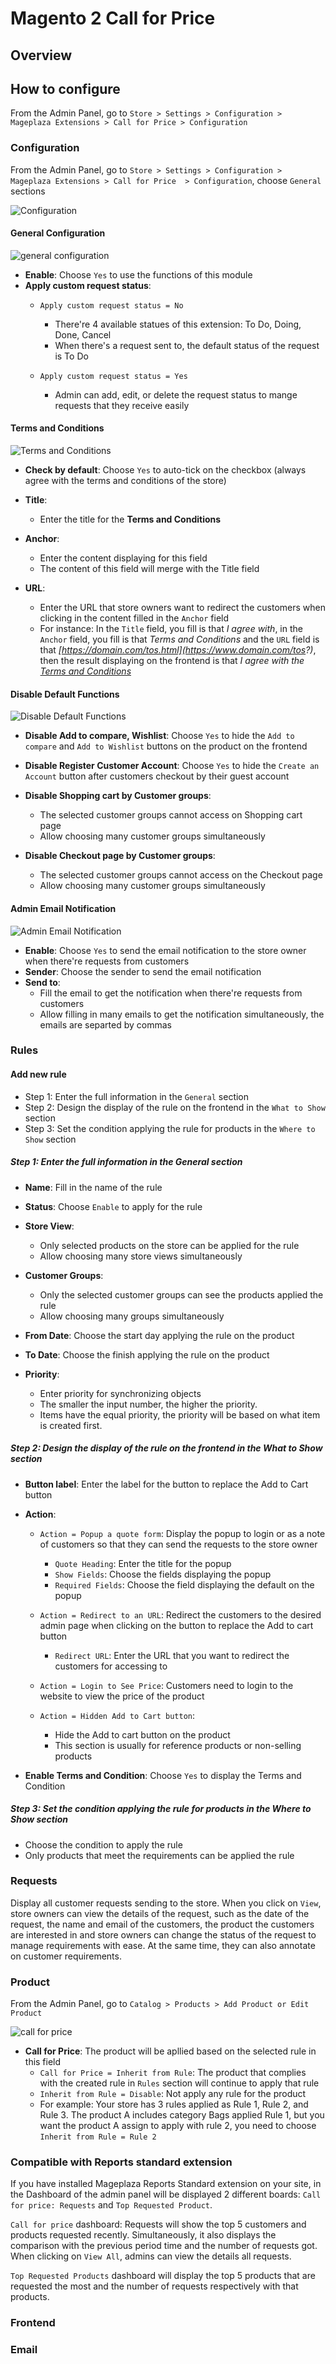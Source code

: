 # Magento 2 Call for Price

## Overview

## How to configure

From the Admin Panel, go to ``Store > Settings > Configuration > Mageplaza Extensions > Call for Price > Configuration``

### Configuration
From the Admin Panel, go to ``Store > Settings > Configuration > Mageplaza Extensions > Call for Price  > Configuration``, choose ``General`` sections

![Configuration](https://i.imgur.com/JCN8Ryj.png)

#### General Configuration

![general configuration](https://i.imgur.com/U1w8ySI.png)

- **Enable**: Choose `Yes` to use the functions of this module
- **Apply custom request status**:
  - `Apply custom request status = No`
    - There're 4 available statues of this extension: To Do, Doing, Done, Cancel
    - When there's a request sent to, the default status of the request is To Do
    
  - `Apply custom request status = Yes`
    - Admin can add, edit, or delete the request status to mange requests that they receive easily
  
#### Terms and Conditions

![Terms and Conditions](https://i.imgur.com/c9P4xX8.png)

- **Check by default**: Choose `Yes` to auto-tick on the checkbox (always agree with the terms and conditions of the store)
- **Title**:
  - Enter the title for the **Terms and Conditions**
  
- **Anchor**: 
  - Enter the content displaying for this field
  - The content of this field will merge with the Title field

- **URL**:
  - Enter the URL that store owners want to redirect the customers when clicking in the content filled in the `Anchor` field
  - For instance: In the `Title` field, you fill is that *I agree with*, in the `Anchor` field, you fill is that *Terms and Conditions* and the `URL` field is that *[https://domain.com/tos.html](https://www.domain.com/tos?)*, then the result displaying on the frontend is that *I agree with the <a href="https://domain.com/tos.html">Terms and Conditions</a>*

#### Disable Default Functions

![Disable Default Functions](https://i.imgur.com/V4OyTSe.png)

- **Disable Add to compare, Wishlist**: Choose `Yes` to hide the `Add to compare` and `Add to Wishlist` buttons on the product on the frontend
- **Disable Register Customer Account**: Choose `Yes` to hide the `Create an Account` button after customers checkout by their guest account
- **Disable Shopping cart by Customer groups**:
  - The selected customer groups cannot access on Shopping cart page
  - Allow choosing many customer groups simultaneously
  
- **Disable Checkout page by Customer groups**:
  - The selected customer groups cannot access on the Checkout page
  - Allow choosing many customer groups simultaneously
  
#### Admin Email Notification

![Admin Email Notification](https://i.imgur.com/p5gpoTQ.png)

- **Enable**: Choose `Yes` to send the email notification to the store owner when there're requests from customers
- **Sender**: Choose the sender to send the email notification
- **Send to**:
  - Fill the email to get the notification when there're requests from customers
  - Allow filling in many emails to get the notification simultaneously, the emails are separted by commas
  
### Rules
#### Add new rule
- Step 1: Enter the full information in the `General` section
- Step 2: Design the display of the rule on the frontend in the `What to Show` section
- Step 3: Set the condition applying the rule for products in the `Where to Show` section

##### Step 1: Enter the full information in the General section

- **Name**: Fill in the name of the rule
- **Status**: Choose `Enable` to apply for the rule
- **Store View**:
  - Only selected products on the store can be applied for the rule
  - Allow choosing many store views simultaneously
  
- **Customer Groups**:
  - Only the selected customer groups can see the products applied the rule
  - Allow choosing many groups simultaneously
  
- **From Date**: Choose the start day applying the rule on the product
- **To Date**: Choose the finish applying the rule on the product
  
- **Priority**: 
  - Enter priority for synchronizing objects
  - The smaller the input number, the higher the priority. 
  - Items have the equal priority, the priority will be based on what item is created first.  
  
##### Step 2: Design the display of the rule on the frontend in the What to Show section  
- **Button label**: Enter the label for the button to replace the Add to Cart button
- **Action**:
  - `Action = Popup a quote form`: Display the popup to login or as a note of customers so that they can send the requests to the store owner
    - `Quote Heading`: Enter the title for the popup
    - `Show Fields`: Choose the fields displaying the popup
    - `Required Fields`: Choose the field displaying the default on the popup
    
  - `Action = Redirect to an URL`: Redirect the customers to the desired admin page when clicking on the button to replace the Add to cart button
    - `Redirect URL`: Enter the URL that you want to redirect the customers for accessing to
    
  - `Action = Login to See Price`: Customers need to login to the website to view the price of the product
  - `Action = Hidden Add to Cart button`:
    - Hide the Add to cart button on the product
    - This section is usually for reference products or non-selling products
    
- **Enable Terms and Condition**: Choose `Yes` to display the Terms and Condition

##### Step 3: Set the condition applying the rule for products in the Where to Show section
  
- Choose the condition to apply the rule
- Only products that meet the requirements can be applied the rule

### Requests
Display all customer requests sending to the store. When you click on `View`, store owners can view the details of the request, such as the date of the request, the name and email of the customers, the product the customers are interested in and store owners can change the status of the request to manage requirements with ease. At the same time, they can also annotate on customer requirements.


### Product
From the Admin Panel, go to `Catalog > Products > Add Product or Edit Product`

![call for price](https://i.imgur.com/qQ24qtD.png)

- **Call for Price**: The product will be apllied based on the selected rule in this field
  - `Call for Price = Inherit from Rule`: The product that complies with the created rule in `Rules` section will continue to apply that rule
  - `Inherit from Rule = Disable`: Not apply any rule for the product
  - For example: Your store has 3 rules applied as Rule 1, Rule 2, and Rule 3. The product A includes category Bags applied Rule 1, but you want the product A assign to apply with rule 2, you need to choose `Inherit from Rule = Rule 2`

### Compatible with Reports standard extension

If you have installed Mageplaza Reports Standard extension on your site, in the Dashboard of the admin panel will be displayed 2 different boards: `Call for price: Requests` and `Top Requested Product`.

`Call for price` dashboard: Requests will show the top 5 customers and products requested recently. Simultaneously, it also displays the comparison with the previous period time and the number of requests got. When clicking on `View All`, admins can view the details all requests.

`Top Requested Products` dashboard will display the top 5 products that are requested the most and the number of requests respectively with that products.



### Frontend

### Email


  
  
  
  
